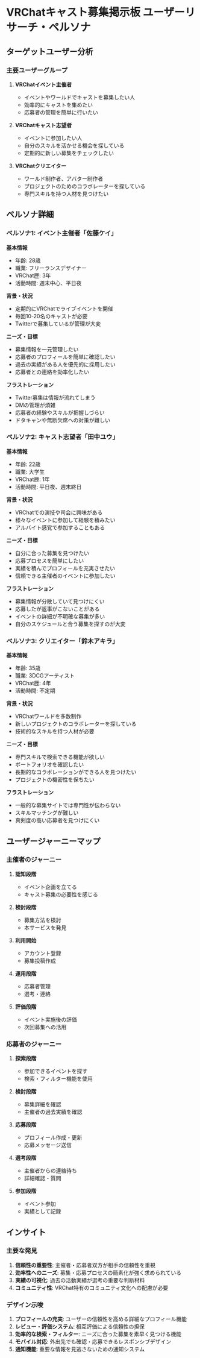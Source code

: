 # VRChatキャスト募集掲示板 ユーザーリサーチ・ペルソナ

## ターゲットユーザー分析

### 主要ユーザーグループ

1. **VRChatイベント主催者**
   - イベントやワールドでキャストを募集したい人
   - 効率的にキャストを集めたい
   - 応募者の管理を簡単に行いたい

2. **VRChatキャスト志望者**
   - イベントに参加したい人
   - 自分のスキルを活かせる機会を探している
   - 定期的に新しい募集をチェックしたい

3. **VRChatクリエイター**
   - ワールド制作者、アバター制作者
   - プロジェクトのためのコラボレーターを探している
   - 専門スキルを持つ人材を見つけたい

## ペルソナ詳細

### ペルソナ1: イベント主催者「佐藤ケイ」

**基本情報**
- 年齢: 28歳
- 職業: フリーランスデザイナー
- VRChat歴: 3年
- 活動時間: 週末中心、平日夜

**背景・状況**
- 定期的にVRChatでライブイベントを開催
- 毎回10-20名のキャストが必要
- Twitterで募集しているが管理が大変

**ニーズ・目標**
- 募集情報を一元管理したい
- 応募者のプロフィールを簡単に確認したい
- 過去の実績がある人を優先的に採用したい
- 応募者との連絡を効率化したい

**フラストレーション**
- Twitter募集は情報が流れてしまう
- DMの管理が煩雑
- 応募者の経験やスキルが把握しづらい
- ドタキャンや無断欠席への対策が難しい

### ペルソナ2: キャスト志望者「田中ユウ」

**基本情報**
- 年齢: 22歳
- 職業: 大学生
- VRChat歴: 1年
- 活動時間: 平日夜、週末終日

**背景・状況**
- VRChatでの演技や司会に興味がある
- 様々なイベントに参加して経験を積みたい
- アルバイト感覚で参加することもある

**ニーズ・目標**
- 自分に合った募集を見つけたい
- 応募プロセスを簡単にしたい
- 実績を積んでプロフィールを充実させたい
- 信頼できる主催者のイベントに参加したい

**フラストレーション**
- 募集情報が分散していて見つけにくい
- 応募したが返事がこないことがある
- イベントの詳細が不明確な募集が多い
- 自分のスケジュールと合う募集を探すのが大変

### ペルソナ3: クリエイター「鈴木アキラ」

**基本情報**
- 年齢: 35歳
- 職業: 3DCGアーティスト
- VRChat歴: 4年
- 活動時間: 不定期

**背景・状況**
- VRChatワールドを多数制作
- 新しいプロジェクトのコラボレーターを探している
- 技術的なスキルを持つ人材が必要

**ニーズ・目標**
- 専門スキルで検索できる機能が欲しい
- ポートフォリオを確認したい
- 長期的なコラボレーションができる人を見つけたい
- プロジェクトの機密性を保ちたい

**フラストレーション**
- 一般的な募集サイトでは専門性が伝わらない
- スキルマッチングが難しい
- 真剣度の高い応募者を見つけにくい

## ユーザージャーニーマップ

### 主催者のジャーニー

1. **認知段階**
   - イベント企画を立てる
   - キャスト募集の必要性を感じる

2. **検討段階**
   - 募集方法を検討
   - 本サービスを発見

3. **利用開始**
   - アカウント登録
   - 募集投稿作成

4. **運用段階**
   - 応募者管理
   - 選考・連絡

5. **評価段階**
   - イベント実施後の評価
   - 次回募集への活用

### 応募者のジャーニー

1. **探索段階**
   - 参加できるイベントを探す
   - 検索・フィルター機能を使用

2. **検討段階**
   - 募集詳細を確認
   - 主催者の過去実績を確認

3. **応募段階**
   - プロフィール作成・更新
   - 応募メッセージ送信

4. **選考段階**
   - 主催者からの連絡待ち
   - 詳細確認・質問

5. **参加段階**
   - イベント参加
   - 実績として記録

## インサイト

### 主要な発見
1. **信頼性の重要性**: 主催者・応募者双方が相手の信頼性を重視
2. **効率性へのニーズ**: 募集・応募プロセスの簡素化が強く求められている
3. **実績の可視化**: 過去の活動実績が選考の重要な判断材料
4. **コミュニティ性**: VRChat特有のコミュニティ文化への配慮が必要

### デザイン示唆
1. **プロフィールの充実**: ユーザーの信頼性を高める詳細なプロフィール機能
2. **レビュー・評価システム**: 相互評価による信頼性の担保
3. **効率的な検索・フィルター**: ニーズに合った募集を素早く見つける機能
4. **モバイル対応**: 外出先でも確認・応募できるレスポンシブデザイン
5. **通知機能**: 重要な情報を見逃さないための通知システム
